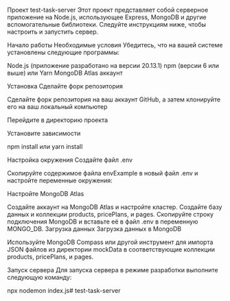 Проект test-task-server
Этот проект представляет собой серверное приложение на Node.js, использующее Express, MongoDB и другие вспомогательные библиотеки. Следуйте инструкциям ниже, чтобы настроить и запустить сервер.

Начало работы
Необходимые условия
Убедитесь, что на вашей системе установлены следующие программы:

Node.js (приложение разработано на версии 20.13.1)
npm (версии 6 или выше) или Yarn
MongoDB Atlas аккаунт

Установка
Сделайте форк репозитория

Сделайте форк репозитория на ваш аккаунт GitHub, а затем клонируйте его на ваш локальный компьютер 

Перейдите в директорию проекта

Установите зависимости

npm install
или
yarn install

Настройка окружения
Создайте файл .env

Скопируйте содержимое файла envExample в новый файл .env и настройте переменные окружения:

Настройте MongoDB Atlas

Создайте аккаунт на MongoDB Atlas и настройте кластер.
Создайте базу данных и коллекции products, pricePlans, и pages.
Скопируйте строку подключения MongoDB и вставьте её в файл .env в переменную MONGO_DB.
Загрузка данных
Загрузка данных в MongoDB

Используйте MongoDB Compass или другой инструмент для импорта JSON файлов из директории mockData в соответствующие коллекции products, pricePlans, и pages.

Запуск сервера
Для запуска сервера в режиме разработки выполните следующую команду:

npx nodemon index.js# test-task-server
